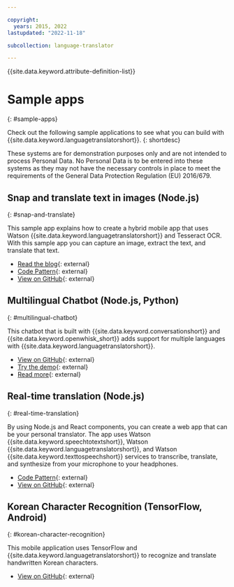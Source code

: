 ```yaml
---

copyright:
  years: 2015, 2022
lastupdated: "2022-11-18"

subcollection: language-translator

---
```


{{site.data.keyword.attribute-definition-list}}

# Sample apps
{: #sample-apps}

Check out the following sample applications to see what you can build with {{site.data.keyword.languagetranslatorshort}}.
{: shortdesc}

These systems are for demonstration purposes only and are not intended to process Personal Data. No Personal Data is to be entered into these systems as they may not have the necessary controls in place to meet the requirements of the General Data Protection Regulation (EU) 2016/679.

## Snap and translate text in images (Node.js)
{: #snap-and-translate}

This sample app explains how to create a hybrid mobile app that uses Watson {{site.data.keyword.languagetranslatorshort}} and Tesseract OCR. With this sample app you can capture an image, extract the text, and translate that text.

- [Read the blog](https://developer.ibm.com/announcements/snap-translate-using-tesseract-ocr-watson-language-translator/){: external}
- [Code Pattern](https://developer.ibm.com/patterns/snap-translate-using-tesseract-ocr-watson-language-translator/){: external}
- [View on GitHub](https://github.com/IBM/snap-and-translate){: external}

## Multilingual Chatbot (Node.js, Python)
{: #multilingual-chatbot}

This chatbot that is built with {{site.data.keyword.conversationshort}} and {{site.data.keyword.openwhisk_short}} adds support for multiple languages with {{site.data.keyword.languagetranslatorshort}}.

- [View on GitHub](https://github.com/with-watson/multilingual-chatbot){: external}
- [Try the demo](https://multilingual-chatbot.mybluemix.net/){: external}
- [Read more](https://medium.com/ibm-watson/build-multilingual-chatbots-with-watson-language-translator-watson-assistant-8c38247e8af1){: external}

## Real-time translation (Node.js)
{: #real-time-translation}

By using Node.js and React components, you can create a web app that can be your personal translator. The app uses Watson {{site.data.keyword.speechtotextshort}}, Watson {{site.data.keyword.languagetranslatorshort}}, and Watson {{site.data.keyword.texttospeechshort}} services to transcribe, translate, and synthesize from your microphone to your headphones.

- [Code Pattern](https://developer.ibm.com/components/watson-apis/patterns/build-a-real-time-translation-service-with-watson-api-kit){: external}
- [View on GitHub](https://github.com/ibm/watson-speech-translator){: external}

## Korean Character Recognition (TensorFlow, Android)
{: #korean-character-recognition}

This mobile application uses TensorFlow and {{site.data.keyword.languagetranslatorshort}} to recognize and translate handwritten Korean characters.

- [View on GitHub](https://github.com/IBM/tensorflow-hangul-recognition){: external}
